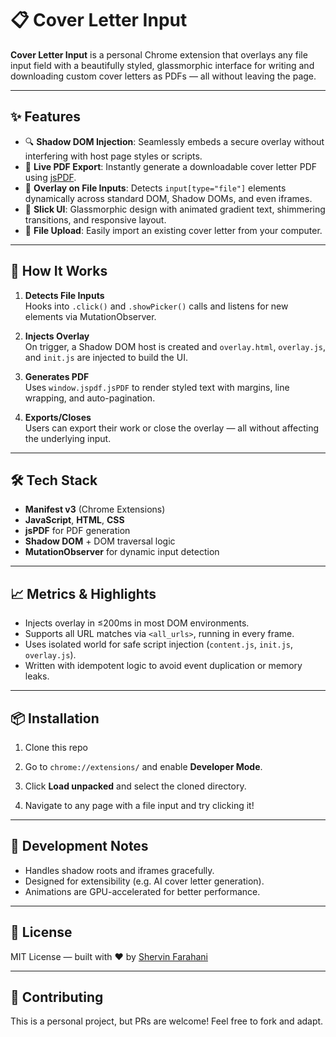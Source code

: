 # 📋 Cover Letter Input

**Cover Letter Input** is a personal Chrome extension that overlays any file input field with a beautifully styled, glassmorphic interface for writing and downloading custom cover letters as PDFs — all without leaving the page.

---

## ✨ Features

- 🔍 **Shadow DOM Injection**: Seamlessly embeds a secure overlay without interfering with host page styles or scripts.
- 📄 **Live PDF Export**: Instantly generate a downloadable cover letter PDF using [jsPDF](https://github.com/parallax/jsPDF).
- 📂 **Overlay on File Inputs**: Detects `input[type="file"]` elements dynamically across standard DOM, Shadow DOMs, and even iframes.
- 💅 **Slick UI**: Glassmorphic design with animated gradient text, shimmering transitions, and responsive layout.
- 📎 **File Upload**: Easily import an existing cover letter from your computer.

---

## 🚀 How It Works

1. **Detects File Inputs**  
   Hooks into `.click()` and `.showPicker()` calls and listens for new elements via MutationObserver.

2. **Injects Overlay**  
   On trigger, a Shadow DOM host is created and `overlay.html`, `overlay.js`, and `init.js` are injected to build the UI.

3. **Generates PDF**  
   Uses `window.jspdf.jsPDF` to render styled text with margins, line wrapping, and auto-pagination.

4. **Exports/Closes**  
   Users can export their work or close the overlay — all without affecting the underlying input.

---

## 🛠 Tech Stack

- **Manifest v3** (Chrome Extensions)
- **JavaScript**, **HTML**, **CSS**
- **jsPDF** for PDF generation
- **Shadow DOM** + DOM traversal logic
- **MutationObserver** for dynamic input detection

---

## 📈 Metrics & Highlights

- Injects overlay in ≤200ms in most DOM environments.
- Supports all URL matches via `<all_urls>`, running in every frame.
- Uses isolated world for safe script injection (`content.js`, `init.js`, `overlay.js`).
- Written with idempotent logic to avoid event duplication or memory leaks.

---

## 📦 Installation

1. Clone this repo

2. Go to `chrome://extensions/` and enable **Developer Mode**.

3. Click **Load unpacked** and select the cloned directory.

4. Navigate to any page with a file input and try clicking it!

---

## 🧪 Development Notes

* Handles shadow roots and iframes gracefully.
* Designed for extensibility (e.g. AI cover letter generation).
* Animations are GPU-accelerated for better performance.

---

## 📜 License

MIT License — built with ❤️ by [Shervin Farahani](https://github.com/sherv01)

---

## 🤝 Contributing

This is a personal project, but PRs are welcome! Feel free to fork and adapt.
